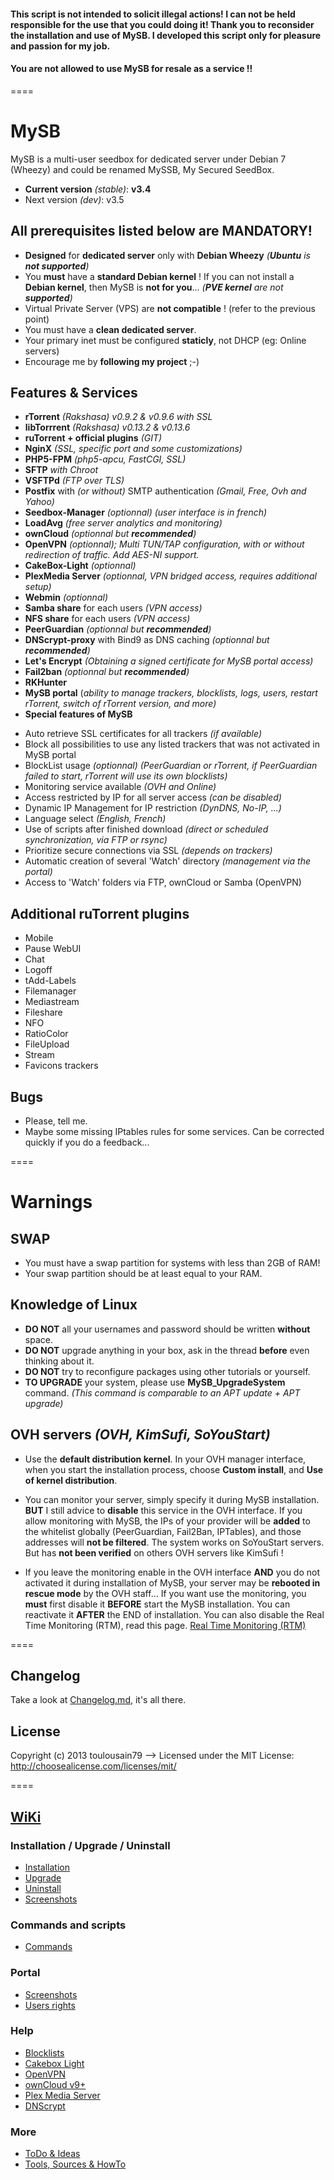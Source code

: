 #### This script is not intended to solicit illegal actions! I can not be held responsible for the use that you could doing it! Thank you to reconsider the installation and use of MySB. I developed this script only for pleasure and passion for my job.
#### You are not allowed to use MySB for resale as a service !!

====
# MySB
MySB is a multi-user seedbox for dedicated server under Debian 7 (Wheezy) and could be renamed MySSB, My Secured SeedBox.

* **Current version** _(stable)_: **v3.4**
* Next version _(dev)_: v3.5

## All prerequisites listed below are MANDATORY!

* **Designed** for **dedicated server** only with **Debian Wheezy** _(**Ubuntu** is **not supported**)_
* You **must** have a **standard Debian kernel** ! If you can not install a **Debian kernel**, then MySB is **not for you**... _(**PVE kernel** are not **supported**)_
* Virtual Private Server (VPS) are **not compatible** ! (refer to the previous point)
* You must have a **clean dedicated server**.
* Your primary inet must be configured **staticly**, not DHCP (eg: Online servers)
* Encourage me by **following my project** ;-)

## Features & Services
* **rTorrent** _(Rakshasa) v0.9.2 & v0.9.6 with SSL_
* **libTorrrent** _(Rakshasa) v0.13.2 & v0.13.6_
* **ruTorrent + official plugins** _(GIT)_
* **NginX** _(SSL, specific port and some customizations)_
* **PHP5-FPM** _(php5-apcu, FastCGI, SSL)_
* **SFTP** _with Chroot_
* **VSFTPd** _(FTP over TLS)_
* **Postfix** with _(or without)_ SMTP authentication _(Gmail, Free, Ovh and Yahoo)_
* **Seedbox-Manager** _(optionnal) (user interface is in french)_
* **LoadAvg** _(free server analytics and monitoring)_
* **ownCloud** _(optionnal but **recommended**)_
* **OpenVPN** _(optionnal); Multi TUN/TAP configuration, with or without redirection of traffic. Add AES-NI support._
* **CakeBox-Light** _(optionnal)_
* **PlexMedia Server** _(optionnal, VPN bridged access, requires additional setup)_
* **Webmin** _(optionnal)_
* **Samba share** for each users _(VPN access)_
* **NFS share** for each users _(VPN access)_
* **PeerGuardian** _(optionnal but **recommended**)_
* **DNScrypt-proxy** with Bind9 as DNS caching _(optionnal but **recommended**)_
* **Let's Encrypt** _(Obtaining a signed certificate for MySB portal access)_
* **Fail2ban** _(optionnal but **recommended**)_
* **RKHunter**
* **MySB portal** (_ability to manage trackers, blocklists, logs, users, restart rTorrent, switch of rTorrent version, and more)_
* **Special features of MySB**
 + Auto retrieve SSL certificates for all trackers _(if available)_
 + Block all possibilities to use any listed trackers that was not activated in MySB portal
 + BlockList usage _(optionnal) (PeerGuardian or rTorrent, if PeerGuardian failed to start, rTorrent will use its own blocklists)_
 + Monitoring service available _(OVH and Online)_
 + Access restricted by IP for all server access _(can be disabled)_
 + Dynamic IP Management for IP restriction _(DynDNS, No-IP, ...)_
 + Language select _(English, French)_
 + Use of scripts after finished download _(direct or scheduled synchronization, via FTP or rsync)_
 + Prioritize secure connections via SSL _(depends on trackers)_
 + Automatic creation of several 'Watch' directory _(management via the portal)_
 + Access to 'Watch' folders via FTP, ownCloud or Samba (OpenVPN)

## Additional ruTorrent plugins

* Mobile
* Pause WebUI
* Chat
* Logoff
* tAdd-Labels
* Filemanager
* Mediastream
* Fileshare
* NFO
* RatioColor
* FileUpload
* Stream
* Favicons trackers

## Bugs

* Please, tell me.
* Maybe some missing IPtables rules for some services. Can be corrected quickly if you do a feedback...

====
# Warnings
## SWAP
* You must have a swap partition for systems with less than 2GB of RAM!
* Your swap partition should be at least equal to your RAM.

## Knowledge of Linux
* **DO NOT** all your usernames and password should be written **without** space.
* **DO NOT** upgrade anything in your box, ask in the thread **before** even thinking about it.
* **DO NOT** try to reconfigure packages using other tutorials or yourself.
* **TO UPGRADE** your system, please use **MySB_UpgradeSystem** command. _(This command is comparable to an APT update + APT upgrade)_

## OVH servers	_(OVH, KimSufi, SoYouStart)_
* Use the **default distribution kernel**. In your OVH manager interface, when you start the installation process, choose **Custom install**, and **Use of kernel distribution**.

* You can monitor your server, simply specify it during MySB installation. **BUT** I still advice to **disable** this service in the OVH interface. If you allow monitoring with MySB, the IPs of your provider will be **added** to the whitelist globally (PeerGuardian, Fail2Ban, IPTables), and those addresses will **not be filtered**. The system works on SoYouStart servers. But has **not been verified** on others OVH servers like KimSufi !

* If you leave the monitoring enable in the OVH interface **AND** you do not activated it during installation of MySB, your server may be **rebooted in rescue mode** by the OVH staff... If you want use the monitoring, you **must** first disable it **BEFORE** start the MySB installation. You can reactivate it **AFTER** the END of installation. You can also disable the Real Time Monitoring (RTM), read this page. [Real Time Monitoring (RTM)](http://www.torrent-invites.com/showthread.php?t=39022)

====
## Changelog

Take a look at [Changelog.md](https://github.com/toulousain79/MySB/blob/v3.4/Changelog.md), it's all there.

## License

Copyright (c) 2013 toulousain79
--> Licensed under the MIT License: http://choosealicense.com/licenses/mit/

====
## [WiKi](https://github.com/toulousain79/MySB/wiki)
### Installation / Upgrade / Uninstall
* [Installation](https://github.com/toulousain79/MySB/wiki/%5BInstall%5D-Installation)
* [Upgrade](https://github.com/toulousain79/MySB/wiki/%5BInstall%5D-Upgrade)
* [Uninstall](https://github.com/toulousain79/MySB/wiki/%5BInstall%5D-Uninstall)
* [Screenshots](https://github.com/toulousain79/MySB/wiki/%5BInstall%5D-Screenshots)

### Commands and scripts
* [Commands](https://github.com/toulousain79/MySB/wiki/%5BCommands%5D-Commands-&-scripts)

### Portal
* [Screenshots](https://github.com/toulousain79/MySB/wiki/%5BPortal%5D-Screenshots)
* [Users rights](https://github.com/toulousain79/MySB/wiki/%5BPortal%5D-Users-rights)

### Help
* [Blocklists](https://github.com/toulousain79/MySB/wiki/%5BHelp%5D-Blocklists)
* [Cakebox Light](https://github.com/toulousain79/MySB/wiki/%5BHelp%5D-Cakebox-Light)
* [OpenVPN](https://github.com/toulousain79/MySB/wiki/%5BHelp%5D-OpenVPN)
* [ownCloud v9+](https://github.com/toulousain79/MySB/wiki/%5BHelp%5D-ownCloud-v9-)
* [Plex Media Server](https://github.com/toulousain79/MySB/wiki/%5BHelp%5D-Plex-Media-Server)
* [DNScrypt](https://github.com/toulousain79/MySB/wiki/%5BHelp%5D-Renew-DNScrypt-Resolvers)

### More
* [ToDo & Ideas](https://github.com/toulousain79/MySB/wiki/%5BMore%5D-ToDo-&-Ideas)
* [Tools, Sources & HowTo](https://github.com/toulousain79/MySB/wiki/%5BMore%5D-Tools,-Sources-and-HowTo)
